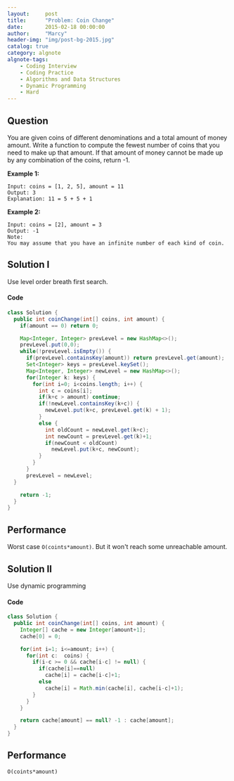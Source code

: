 ```yaml
---
layout:     post
title:      "Problem: Coin Change"
date:       2015-02-18 00:00:00
author:     "Marcy"
header-img: "img/post-bg-2015.jpg"
catalog: true
category: algnote
algnote-tags:
    - Coding Interview
    - Coding Practice
    - Algorithms and Data Structures
    - Dynamic Programming
    - Hard
---
```


## Question

You are given coins of different denominations and a total amount of money amount. Write a function to compute the fewest number of coins that you need to make up that amount. If that amount of money cannot be made up by any combination of the coins, return -1.

**Example 1:**

```
Input: coins = [1, 2, 5], amount = 11
Output: 3
Explanation: 11 = 5 + 5 + 1
```

**Example 2:**

```
Input: coins = [2], amount = 3
Output: -1
Note:
You may assume that you have an infinite number of each kind of coin.
```

## Solution I
Use level order breath first search.

#### Code
```java
class Solution {
  public int coinChange(int[] coins, int amount) {
    if(amount == 0) return 0;

    Map<Integer, Integer> prevLevel = new HashMap<>();
    prevLevel.put(0,0);
    while(!prevLevel.isEmpty()) {
      if(prevLevel.containsKey(amount)) return prevLevel.get(amount);
      Set<Integer> keys = prevLevel.keySet();
      Map<Integer, Integer> newLevel = new HashMap<>();
      for(Integer k: keys) {
        for(int i=0; i<coins.length; i++) {
          int c = coins[i];
          if(k+c > amount) continue;
          if(!newLevel.containsKey(k+c)) {
            newLevel.put(k+c, prevLevel.get(k) + 1);
          }
          else {
            int oldCount = newLevel.get(k+c);
            int newCount = prevLevel.get(k)+1;
            if(newCount < oldCount)
              newLevel.put(k+c, newCount);
          }
        }
      }
      prevLevel = newLevel;
  }

    return -1;
  }
}
```

## Performance
Worst case `O(coints*amount)`. But it won't reach some unreachable amount.

## Solution II
Use dynamic programming

#### Code
```java
class Solution {
  public int coinChange(int[] coins, int amount) {
    Integer[] cache = new Integer[amount+1];
    cache[0] = 0;

    for(int i=1; i<=amount; i++) {
      for(int c:  coins) {
        if(i-c >= 0 && cache[i-c] != null) {
          if(cache[i]==null)
            cache[i] = cache[i-c]+1;
          else
            cache[i] = Math.min(cache[i], cache[i-c]+1);
        }
      }
    }

    return cache[amount] == null? -1 : cache[amount];
  }
}
```

## Performance
`O(coints*amount)`
